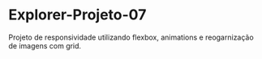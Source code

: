 # Explorer-Projeto-07
Projeto de responsividade utilizando flexbox, animations e reogarnização de imagens com grid.

